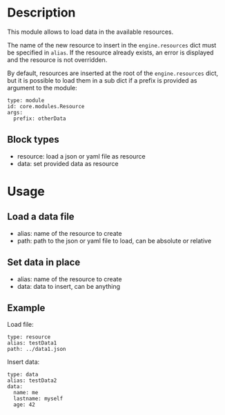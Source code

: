 # Description

This module allows to load data in the available resources.

The name of the new resource to insert in the `engine.resources` dict must be specified in `alias`. If the resource already exists, an error is displayed and the resource is not overridden.

By default, resources are inserted at the root of the `engine.resources` dict, but it is possible to load them in a sub dict if a prefix is provided as argument to the module:
```
type: module
id: core.modules.Resource
args:
  prefix: otherData
```

## Block types
- resource: load a json or yaml file as resource
- data: set provided data as resource

# Usage
## Load a data file
- alias: name of the resource to create
- path: path to the json or yaml file to load, can be absolute or relative

## Set data in place
- alias: name of the resource to create
- data: data to insert, can be anything

## Example
Load file:
```
type: resource
alias: testData1
path: ../data1.json
```

Insert data:
```
type: data
alias: testData2
data:
  name: me
  lastname: myself
  age: 42
```
